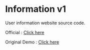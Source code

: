 # Information v1
User information website source code.

Official : [Click here](https://info.tokovn.com/)

Original Demo : [Click here](https://tokovn.com/demo/info_v1/)
